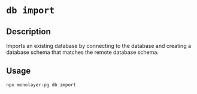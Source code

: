 # `db import`

## Description

Imports an existing database by connecting to the database and creating a database schema that matches the remote database schema.

## Usage

```bash
npx monolayer-pg db import
```
